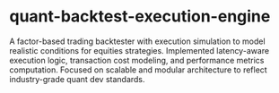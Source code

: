 # quant-backtest-execution-engine
A factor-based trading backtester with execution simulation to model realistic conditions for equities strategies. Implemented latency-aware execution logic, transaction cost modeling, and performance metrics computation. Focused on scalable and modular architecture to reflect industry-grade quant dev standards.
